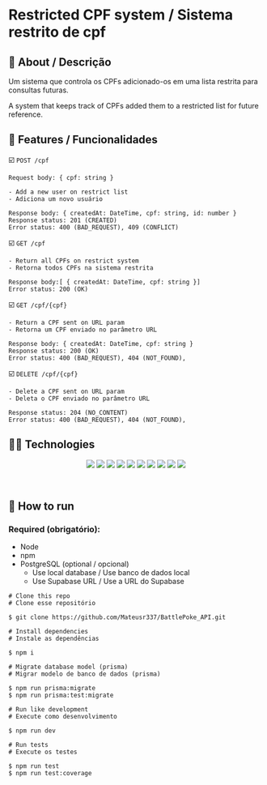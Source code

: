 # Restricted CPF system / Sistema restrito de cpf

## :link: About / Descrição

Um sistema que controla os CPFs adicionado-os em uma lista restrita para consultas futuras.

A system that keeps track of CPFs added them to a restricted list for future reference.

## :hammer: Features / Funcionalidades

:ballot_box_with_check: `POST /cpf`

```
Request body: { cpf: string }

- Add a new user on restrict list
- Adiciona um novo usuário

Response body: { createdAt: DateTime, cpf: string, id: number }
Response status: 201 (CREATED)
Error status: 400 (BAD_REQUEST), 409 (CONFLICT)
```

:ballot_box_with_check: `GET /cpf`

```
- Return all CPFs on restrict system
- Retorna todos CPFs na sistema restrita

Response body:[ { createdAt: DateTime, cpf: string }]
Error status: 200 (OK)
```

:ballot_box_with_check: `GET /cpf/{cpf}`

```
- Return a CPF sent on URL param
- Retorna um CPF enviado no parâmetro URL

Response body: { createdAt: DateTime, cpf: string }
Response status: 200 (OK)
Error status: 400 (BAD_REQUEST), 404 (NOT_FOUND),
```

:ballot_box_with_check: `DELETE /cpf/{cpf}`

```
- Delete a CPF sent on URL param
- Deleta o CPF enviado no parâmetro URL

Response status: 204 (NO_CONTENT)
Error status: 400 (BAD_REQUEST), 404 (NOT_FOUND),
```

## :woman_technologist: Technologies

<p align="center">
  <img src="https://img.shields.io/badge/typescript-3178C6?style=for-the-badge&logo=typescript&logoColor=black" />
  <img src="https://img.shields.io/badge/node.js-339933?style=for-the-badge&logo=node.js&logoColor=ffffff"/>
  <img src="https://img.shields.io/badge/express-000000?style=for-the-badge&logo=express&logoColor=ffffff"/>
  <img src="https://img.shields.io/badge/jest-C21325?style=for-the-badge&logo=jest&logoColor=ffffff"/>
  <img src="https://img.shields.io/badge/postgresql-4169E1?style=for-the-badge&logo=postgresql&logoColor=ffffff"/>
  <img src="https://img.shields.io/badge/supertest-141526?style=for-the-badge&logo=jest&logoColor=ffffff"/>
  <img src="https://img.shields.io/badge/eslint-4B32C3?style=for-the-badge&logo=eslint&logoColor=ffffff"/>
  <img src="https://img.shields.io/badge/prettier-F7B93E?style=for-the-badge&logo=prettier&logoColor=000000"/>
  <img src="https://img.shields.io/badge/supabase-3ECF8E?style=for-the-badge&logo=supabase&logoColor=ffffff"/>
  <img src="https://img.shields.io/badge/render-46E3B7?style=for-the-badge&logo=render&logoColor=ffffff"/>
</p>
<br>

## :tada: How to run

### Required (obrigatório):

- Node
- npm
- PostgreSQL (optional / opcional)
  - Use local database / Use banco de dados local
  - Use Supabase URL / Use a URL do Supabase

```
# Clone this repo
# Clone esse repositório

$ git clone https://github.com/Mateusr337/BattlePoke_API.git

# Install dependencies
# Instale as dependências

$ npm i

# Migrate database model (prisma)
# Migrar modelo de banco de dados (prisma)

$ npm run prisma:migrate
$ npm run prisma:test:migrate

# Run like development
# Execute como desenvolvimento

$ npm run dev

# Run tests
# Execute os testes

$ npm run test
$ npm run test:coverage
```
